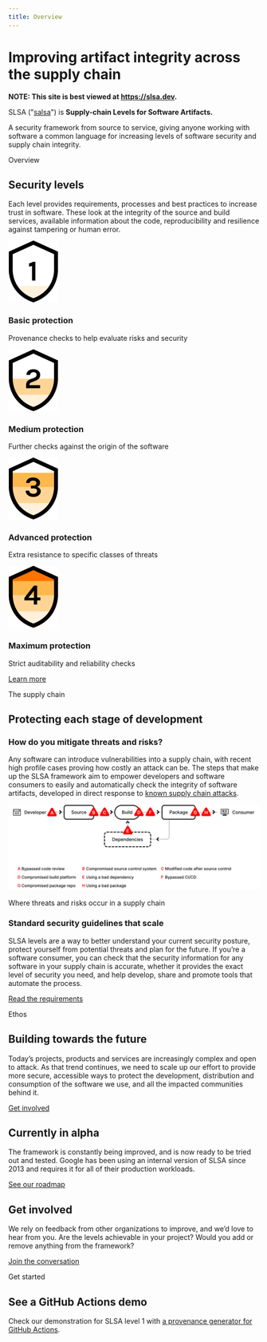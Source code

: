```yaml
---
title: Overview
---
```

# Improving artifact integrity across the supply chain

<!--{% if false %}-->

**NOTE: This site is best viewed at https://slsa.dev.**

<!--{% endif %}-->

<span class="subtitle">

SLSA ("[salsa](https://www.google.com/search?q=how+to+pronounce+salsa)") is **Supply-chain Levels for Software Artifacts.**

A security framework from source to service, giving anyone working with software a common language for increasing levels of software security and supply chain integrity.

</span>

<!-- Levels overview -->
<section class="breakout">

<div class="wrapper">
<span class="subtitle flushed">Overview</span>

## Security levels

Each level provides requirements, processes and best practices to increase trust in software. These look at the integrity of the source and build services, available information about the code, reproducibility and resilience against tampering or human error.

<div class="level-icons m-b-l m-t-xl">

<div class="level">

<div class="level-badge">

![Level 1](images/levelBadge1.svg)

</div>

### Basic protection

Provenance checks to help evaluate risks and security

</div>

<div class="level">

<div class="level-badge">

![Level 2](images/levelBadge2.svg)

</div>

### Medium protection

Further checks against the origin of the software

</div>

<div class="level">

<div class="level-badge">

![Level 3](images/levelBadge3.svg)

</div>

### Advanced protection

Extra resistance to specific classes of threats

</div>
<div class="level">

<div class="level-badge">

![Level 4](images/levelBadge4.svg)

</div>

### Maximum protection

Strict auditability and reliability checks

</div>

</div>

<div class="buttons-horizontal">

<div class="pseudo-button">

[Learn more](levels.md)

</div>

</div>

</div>

</section>

</section>

<!-- Supply chain diagram -->
<section class="content-block">
<span class="subtitle flushed">The supply chain</span>

## Protecting each stage of development

<div class="m-b-l">

### How do you mitigate threats and risks?

Any software can introduce vulnerabilities into a supply chain, with recent high profile cases proving how costly an attack can be. The steps that make up the SLSA framework aim to empower developers and software consumers to easily and automatically check the integrity of software artifacts, developed in direct response to [known supply chain attacks](levels.md#threats).

</div>

<!-- System threats diagram -->
<div class="diagram-wrapper">

<div class="diagram">

![Supply Chain Threats](images/supply-chain-threats.svg)

</div>

<div class="annotation m-t-s">
Where threats and risks occur in a supply chain
</div>

</div>

<div class="m-t-xl">

### Standard security guidelines that scale

SLSA levels are a way to better understand your current security posture, protect yourself from potential threats and plan for the future. If you’re a software consumer, you can check that the security information for any software in your supply chain is accurate, whether it provides the exact level of security you need, and help develop, share and promote tools that automate the process.

<div class="pseudo-button m-t-l">

[Read the requirements](requirements.md)

</div>

</div>

</section>
<!-- Future -->
<section class="breakout">

<div class="wrapper">
<span class="subtitle flushed">Ethos</span>

## Building towards the future

<span class="subtitle">
Today’s projects, products and services are increasingly complex and open to attack. As that trend continues, we need to scale up our effort to provide more secure, accessible ways to protect the development, distribution and consumption of the software we use, and all the impacted communities behind it.
</span>

<div class="pseudo-button m-t-l">

[Get involved](getinvolved.md)

</div>

</div>

</section>

<!-- Two column wrap-up -->
<section class="col-2 content-block">
<span>

## Currently in alpha

The framework is constantly being improved, and is now ready to be tried out and tested. Google has been using an internal version of SLSA since 2013 and requires it for all of their production workloads.

<div class="pseudo-button m-t-l">

[See our roadmap](roadmap.md)

</div>
</span>

<span>

## Get involved

We rely on feedback from other organizations to improve, and we’d love to hear from you. Are the levels achievable in your project? Would you add or remove anything from the framework?

<div class="pseudo-button m-t-l">

[Join the conversation](getinvolved.md)

</div>

</span>
</section>

<!-- Future -->
<section class="breakout">

<div class="wrapper">
<span class="subtitle flushed">Get started</span>

## See a GitHub Actions demo

Check our demonstration for SLSA level 1 with [a provenance generator for GitHub Actions](https://github.com/slsa-framework/github-actions-demo).

</div>

</section>
